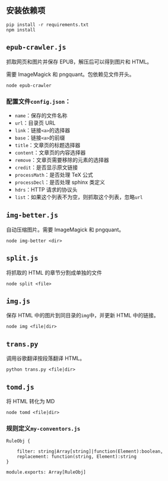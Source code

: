 ## 安装依赖项

```
pip install -r requirements.txt
npm install
```

## `epub-crawler.js`

抓取网页和图片并保存 EPUB，解压后可以得到图片和 HTML。

需要 ImageMagick 和 pngquant。包依赖见文件开头。

```
node epub-crawler
```

### 配置文件`config.json`：

+   `name`：保存的文件名称
+   `url`：目录页 URL
+   `link`：链接`<a>`的选择器
+   `base`：链接`<a>`的前缀
+   `title`：文章页的标题选择器
+   `content`：文章页的内容选择器
+   `remove`：文章页需要移除的元素的选择器
+   `credit`：是否显示原文链接
+   `processMath`：是否处理 TeX 公式
+   `processDecl`：是否处理 sphinx 类定义
+   `hdrs`：HTTP 请求的协议头
+   `list`：如果这个列表不为空，则抓取这个列表，忽略`url`

## `img-better.js`

自动压缩图片。需要 ImageMagick 和 pngquant。

```
node img-better <dir>
```

## `split.js`

将抓取的 HTML 的章节分割成单独的文件

```
node split <file>
```

## `img.js`

保存 HTML 中的图片到同目录的`img`中，并更新 HTML 中的链接。

```
node img <file|dir>
```

## `trans.py`

调用谷歌翻译按段落翻译 HTML。

```
python trans.py <file|dir>
```

## `tomd.js`

将 HTML 转化为 MD

```
node tomd <file|dir>
```

### 规则定义`my-conventors.js`

```
RuleObj {

    filter: string|Array[string]|function(Element):boolean,
    replacement: function(string, Element):string
}

module.exports: Array[RuleObj]
```